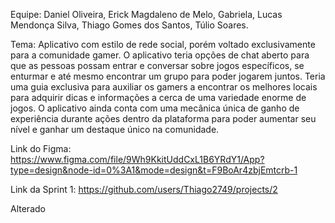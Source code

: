 Equipe: Daniel Oliveira,
        Erick Magdaleno de Melo,
        Gabriela, 
        Lucas Mendonça Silva,
        Thiago Gomes dos Santos,
        Túlio Soares. 

Tema: Aplicativo com estilo de rede social, porém voltado exclusivamente para a comunidade gamer. O aplicativo teria opções de chat aberto para que as pessoas possam entrar e conversar sobre jogos específicos, se enturmar e até mesmo encontrar um grupo para poder jogarem juntos. Teria uma guia exclusiva para auxiliar os gamers a encontrar os melhores locais para adquirir dicas e informações a cerca de uma variedade enorme de jogos. O aplicativo ainda conta com uma mecânica única de ganho de experiência durante ações dentro da plataforma para poder aumentar seu nível e ganhar um destaque único na comunidade.

Link do Figma: https://www.figma.com/file/9Wh9KkitUddCxL1B6YRdY1/App?type=design&node-id=0%3A1&mode=design&t=F9BoAr4zbjEmtcrb-1 

Link da Sprint 1: https://github.com/users/Thiago2749/projects/2 


Alterado

